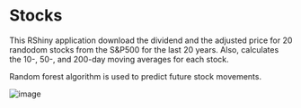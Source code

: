 # Stocks

This RShiny application download the dividend and the adjusted price for 20 randodom stocks from the S&P500 for the last 20 years. 
Also, calculates the 10-, 50-, and 200-day moving averages for each stock.

Random forest algorithm is used to predict future stock movements. 

![image](https://user-images.githubusercontent.com/54920275/161558036-76917c0d-32e8-40c6-bfd1-e99c1b64a9f4.png)
